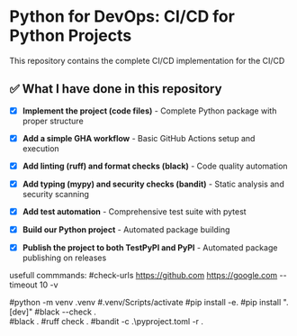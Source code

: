 # Python for DevOps: CI/CD for Python Projects

This repository contains the complete CI/CD implementation for the CI/CD 


## ✅ What I have done in this repository

- [x] **Implement the project (code files)** - Complete Python package with proper structure
- [x] **Add a simple GHA workflow** - Basic GitHub Actions setup and execution
- [x] **Add linting (ruff) and format checks (black)** - Code quality automation
- [x] **Add typing (mypy) and security checks (bandit)** - Static analysis and security scanning
- [x] **Add test automation** - Comprehensive test suite with pytest
- [x] **Build our Python project** - Automated package building
- [x] **Publish the project to both TestPyPI and PyPI** - Automated package publishing on releases


usefull commmands: 
#check-urls https://github.com https://google.com --timeout 10 -v


#python -m venv .venv
#.venv/Scripts/activate
#pip install -e. 
#pip install ".[dev]"
#black --check .  
#black .
#ruff check .
#bandit -c .\pyproject.toml -r . 